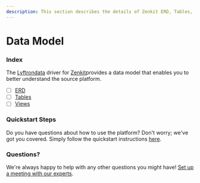 ```yaml
---
description: This section describes the details of Zenkit ERD, Tables, and Views.
---
```


# Data Model

### Index

The  [Lyftrondata](https://www.lyftrondata.com/) driver for [Zenkit](None)provides a data model that enables you to better understand the source platform.

* [ ] [ERD](../../../business-analytics/zenkit/data-model/erd.md)
* [ ] [Tables](../../../business-analytics/zenkit/data-model/tables.md)
* [ ] [Views](../../../business-analytics/zenkit/data-model/views.md)

### Quickstart Steps

Do you have questions about how to use the platform? Don't worry; we've got you covered. Simply follow the quickstart instructions [here](../../../business-analytics/zenkit/quickstart-steps.md).

### Questions? <a href="#questions" id="questions"></a>

We're always happy to help with any other questions you might have! [Set up a meeting with our experts](https://www.lyftrondata.com/book-a-meeting/).

